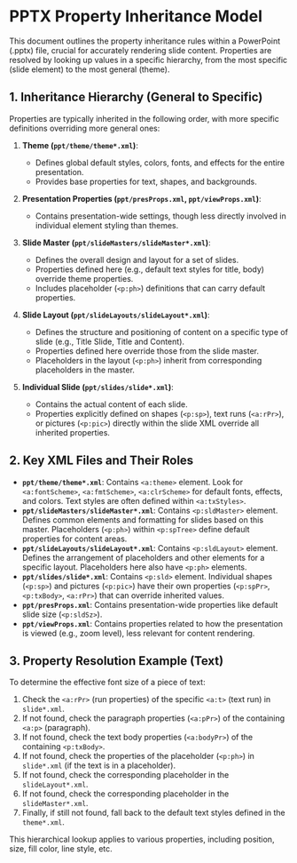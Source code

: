 # PPTX Property Inheritance Model

This document outlines the property inheritance rules within a PowerPoint (.pptx) file, crucial for accurately rendering slide content. Properties are resolved by looking up values in a specific hierarchy, from the most specific (slide element) to the most general (theme).

## 1. Inheritance Hierarchy (General to Specific)

Properties are typically inherited in the following order, with more specific definitions overriding more general ones:

1.  **Theme (`ppt/theme/theme*.xml`)**:
    -   Defines global default styles, colors, fonts, and effects for the entire presentation.
    -   Provides base properties for text, shapes, and backgrounds.

2.  **Presentation Properties (`ppt/presProps.xml`, `ppt/viewProps.xml`)**:
    -   Contains presentation-wide settings, though less directly involved in individual element styling than themes.

3.  **Slide Master (`ppt/slideMasters/slideMaster*.xml`)**:
    -   Defines the overall design and layout for a set of slides.
    -   Properties defined here (e.g., default text styles for title, body) override theme properties.
    -   Includes placeholder (`<p:ph>`) definitions that can carry default properties.

4.  **Slide Layout (`ppt/slideLayouts/slideLayout*.xml`)**:
    -   Defines the structure and positioning of content on a specific type of slide (e.g., Title Slide, Title and Content).
    -   Properties defined here override those from the slide master.
    -   Placeholders in the layout (`<p:ph>`) inherit from corresponding placeholders in the master.

5.  **Individual Slide (`ppt/slides/slide*.xml`)**:
    -   Contains the actual content of each slide.
    -   Properties explicitly defined on shapes (`<p:sp>`), text runs (`<a:rPr>`), or pictures (`<p:pic>`) directly within the slide XML override all inherited properties.

## 2. Key XML Files and Their Roles

-   **`ppt/theme/theme*.xml`**: Contains `<a:theme>` element. Look for `<a:fontScheme>`, `<a:fmtScheme>`, `<a:clrScheme>` for default fonts, effects, and colors. Text styles are often defined within `<a:txStyles>`. 
-   **`ppt/slideMasters/slideMaster*.xml`**: Contains `<p:sldMaster>` element. Defines common elements and formatting for slides based on this master. Placeholders (`<p:ph>`) within `<p:spTree>` define default properties for content areas.
-   **`ppt/slideLayouts/slideLayout*.xml`**: Contains `<p:sldLayout>` element. Defines the arrangement of placeholders and other elements for a specific layout. Placeholders here also have `<p:ph>` elements.
-   **`ppt/slides/slide*.xml`**: Contains `<p:sld>` element. Individual shapes (`<p:sp>`) and pictures (`<p:pic>`) have their own properties (`<p:spPr>`, `<p:txBody>`, `<a:rPr>`) that can override inherited values.
-   **`ppt/presProps.xml`**: Contains presentation-wide properties like default slide size (`<p:sldSz>`).
-   **`ppt/viewProps.xml`**: Contains properties related to how the presentation is viewed (e.g., zoom level), less relevant for content rendering.

## 3. Property Resolution Example (Text)

To determine the effective font size of a piece of text:

1.  Check the `<a:rPr>` (run properties) of the specific `<a:t>` (text run) in `slide*.xml`.
2.  If not found, check the paragraph properties (`<a:pPr>`) of the containing `<a:p>` (paragraph).
3.  If not found, check the text body properties (`<a:bodyPr>`) of the containing `<p:txBody>`.
4.  If not found, check the properties of the placeholder (`<p:ph>`) in `slide*.xml` (if the text is in a placeholder).
5.  If not found, check the corresponding placeholder in the `slideLayout*.xml`.
6.  If not found, check the corresponding placeholder in the `slideMaster*.xml`.
7.  Finally, if still not found, fall back to the default text styles defined in the `theme*.xml`.

This hierarchical lookup applies to various properties, including position, size, fill color, line style, etc.
